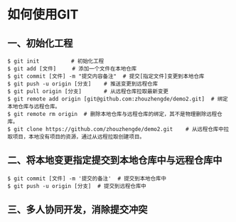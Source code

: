 # 如何使用GIT

## 一、初始化工程
```shell
$ git init          # 初始化工程
$ git add [文件]     # 添加一个文件在本地仓库
$ git commit [文件] -m "提交内容备注"  # 提交[指定文件]变更到本地仓库
$ git push -u origin [分支]    # 推送变更到远程仓库
$ git pull origin [分支]       # 从远程仓库拉取最新变更
$ git remote add origin [git@github.com:zhouzhengde/demo2.git]  # 绑定本地仓库与远程仓库。
$ git remote rm origin  # 删除本地仓库与远程仓库的绑定，其不是物理删除远程仓库。
$ git clone https://github.com/zhouzhengde/demo2.git    # 从远程仓库中拉取项目，本地没有项目的资源，通过从远程拉取创建项目。
```

## 二、将本地变更指定提交到本地仓库中与远程仓库中
```shell
$ git commit [文件] -m '提交的备注'  # 提交到本地仓库中
$ git push -u origin [分支]  # 提交到远程仓库中
```

## 三、多人协同开发，消除提交冲突
